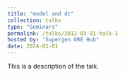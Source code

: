 ```yaml
---
title: "model and dt"
collection: talks
type: "Seminars"
permalink: /talks/2012-03-01-talk-1
hosted by: "Supergen ORE Hub"
date: 2024-01-01
---
```


This is a description of the talk.
